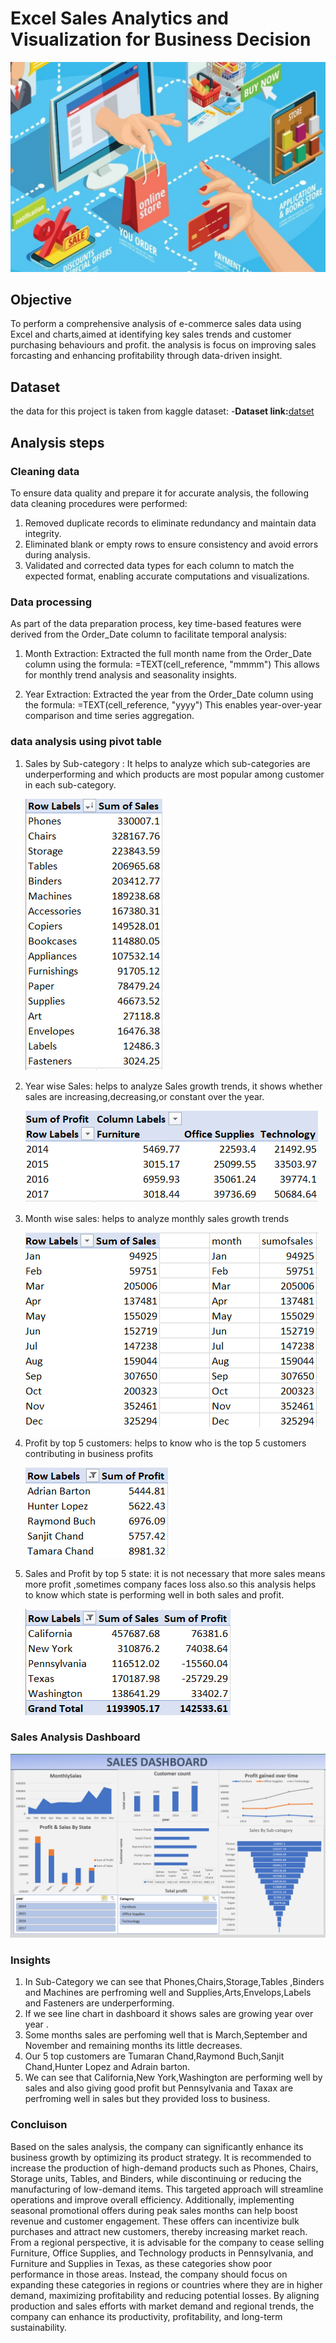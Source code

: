 # Excel Sales Analytics and Visualization for Business Decision
![Ecommerce sales logo](https://github.com/jyoti7770/sales_data_analysis/blob/main/worldwide-ecommerce-sales.jpg)

## Objective
To perform a comprehensive analysis of e-commerce sales data using Excel and charts,aimed at
identifying key sales trends and customer purchasing behaviours and profit.
the analysis is focus on improving sales forcasting and enhancing profitability through data-driven insight.

## Dataset
the data for this project is taken from kaggle dataset:
-**Dataset link:**[datset](https://www.kaggle.com/datasets/bravehart101/sample-supermarket-dataset)
## Analysis steps
### Cleaning data 
To ensure data quality and prepare it for accurate analysis, the following data cleaning procedures were performed:
 1. Removed duplicate records to eliminate redundancy and maintain data integrity.
 2. Eliminated blank or empty rows to ensure consistency and avoid errors during analysis.
 3. Validated and corrected data types for each column to match the expected format, enabling accurate computations and visualizations.

### Data processing
As part of the data preparation process, key time-based features were derived from the Order_Date column to facilitate temporal analysis:

1. Month Extraction:
 Extracted the full month name from the Order_Date column using the formula:
 =TEXT(cell_reference, "mmmm")
 This allows for monthly trend analysis and seasonality insights.

2. Year Extraction:
 Extracted the year from the Order_Date column using the formula:
 =TEXT(cell_reference, "yyyy")
 This enables year-over-year comparison and time series aggregation.

### data analysis using pivot table 
1. Sales by Sub-category :
   It helps to analyze which sub-categories are underperforming and which products are most popular among customer
   in each sub-category.

   ![image](https://github.com/jyoti7770/sales_data_analysis/blob/main/analysis%20sales%20by%20sub-category.png)
   
2. Year wise Sales:
   helps to analyze Sales growth trends, it shows whether sales are increasing,decreasing,or constant over the year.

   ![image](https://github.com/jyoti7770/sales_data_analysis/blob/main/year%20wise%20sales.png)
3. Month wise sales:
   helps to analyze monthly sales growth trends

    ![image](https://github.com/jyoti7770/sales_data_analysis/blob/main/monthly%20sales.png)
4. Profit by top 5 customers:
   helps to know who is the top 5 customers contributing in business profits

   ![image](https://github.com/jyoti7770/sales_data_analysis/blob/main/profit%20by%20top%205%20customer.png)
5. Sales and Profit by top 5 state:
    it is not necessary that more sales means more profit ,sometimes company faces loss also.so this analysis helps to know which state is performing
   well in both sales and profit.

   ![image](https://github.com/jyoti7770/sales_data_analysis/blob/main/sales%20and%20profit%20by%20state.png)
### Sales Analysis Dashboard 
![image](https://github.com/jyoti7770/sales_data_analysis/blob/main/sales%20analysis%20dashboard.png)
### Insights
1. In Sub-Category we can see that Phones,Chairs,Storage,Tables ,Binders and Machines are perfroming well
   and Supplies,Arts,Envelops,Labels and Fasteners are underperforming.
2. If we see line chart in dashboard it shows sales are growing year over year .
3. Some months sales are perfoming well that is March,September and November and remaining months its little decreases.
4. Our 5 top customers are Tumaran Chand,Raymond Buch,Sanjit Chand,Hunter Lopez and Adrain barton.
5. We can see that California,New York,Washington are performing well by sales and also giving good profit
   but Pennsylvania and Taxax are perfroming well in sales but they provided loss to business.
 ### Concluison 
 Based on the sales analysis, the company can significantly enhance its business growth by optimizing its product strategy. It is recommended to increase the production of high-demand products such as Phones, Chairs, Storage units, Tables, and Binders, while discontinuing or reducing the manufacturing of low-demand items. This targeted approach will streamline operations and improve overall efficiency.
Additionally, implementing seasonal promotional offers during peak sales months can help boost revenue and customer engagement. These offers can incentivize bulk purchases and attract new customers, thereby increasing market reach.
From a regional perspective, it is advisable for the company to cease selling Furniture, Office Supplies, and Technology products in Pennsylvania, and Furniture and Supplies in Texas, as these categories show poor performance in those areas. Instead, the company should focus on expanding these categories in regions or countries where they are in higher demand, maximizing profitability and reducing potential losses.
By aligning production and sales efforts with market demand and regional trends, the company can enhance its productivity, profitability, and long-term sustainability.
